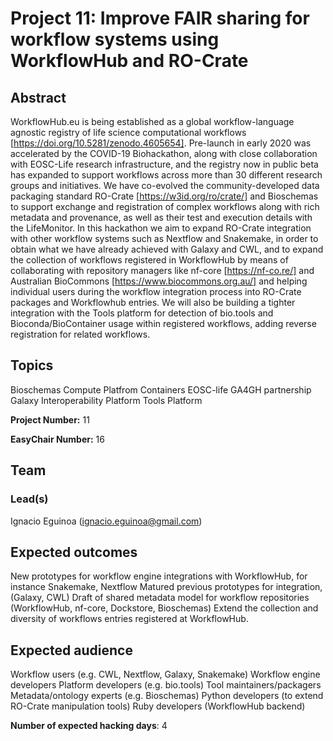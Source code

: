 # Project 11: Improve FAIR sharing for workflow systems using WorkflowHub and RO-Crate

## Abstract

WorkflowHub.eu is being established as a global workflow-language agnostic registry of life science computational workflows [https://doi.org/10.5281/zenodo.4605654]. Pre-launch in early 2020 was accelerated by the COVID-19 Biohackathon, along with close collaboration with EOSC-Life research infrastructure, and the registry now in public beta has expanded to support workflows across more than 30 different research groups and initiatives. We have co-evolved the community-developed data packaging standard RO-Crate [https://w3id.org/ro/crate/] and Bioschemas to support exchange and registration of complex workflows along with rich metadata and provenance, as well as their test and execution details with the LifeMonitor.
In this hackathon we aim to expand RO-Crate integration with other workflow systems such as Nextflow and Snakemake, in order to obtain what we have already achieved with Galaxy and CWL, and to expand the collection of workflows registered in WorkflowHub by means of collaborating with repository managers like nf-core [https://nf-co.re/] and Australian BioCommons [https://www.biocommons.org.au/] and helping individual users during the workflow integration process into RO-Crate packages and Workflowhub entries.
We will also be building a tighter integration with the Tools platform for detection of bio.tools and Bioconda/BioContainer usage within registered workflows, adding reverse registration for related workflows.

## Topics

Bioschemas
Compute Platfrom
Containers
EOSC-life
GA4GH partnership
Galaxy
Interoperability Platform
Tools Platform

**Project Number:** 11



**EasyChair Number:** 16

## Team

### Lead(s)

Ignacio Eguinoa (ignacio.eguinoa@gmail.com)

## Expected outcomes

New prototypes for workflow engine integrations with WorkflowHub, for instance Snakemake, Nextflow
Matured previous prototypes for integration, (Galaxy, CWL)
Draft of shared metadata model for workflow repositories (WorkflowHub, nf-core, Dockstore, Bioschemas)
Extend the collection and diversity of workflows entries registered at WorkflowHub.

## Expected audience

Workflow users (e.g. CWL, Nextflow, Galaxy, Snakemake)
Workflow engine developers
Platform developers (e.g. bio.tools)
Tool maintainers/packagers
Metadata/ontology experts (e.g. Bioschemas)
Python developers (to extend RO-Crate manipulation tools)
Ruby developers (WorkflowHub backend)

**Number of expected hacking days**: 4

